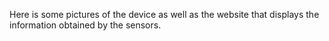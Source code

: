 Here is some pictures of the device as well as the website that displays the information obtained by the sensors.
